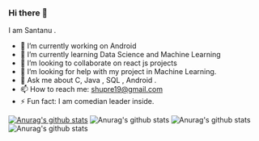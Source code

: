 ### Hi there 👋

I am Santanu . 

- 🔭 I’m currently working on Android 
- 🌱 I’m currently learning Data Science and Machine Learning
- 👯 I’m looking to collaborate on react js projects
- 🤔 I’m looking for help with my project in Machine Learning.
- 💬 Ask me about C, Java , SQL , Android .
- 📫 How to reach me: shupre19@gmail.com
- ⚡ Fun fact: I am comedian leader inside.

[![Anurag's github stats](https://github-readme-stats.vercel.app/api?username=bhaiyaajee)](https://github.com/bhaiyaajee/github-readme-stats)
![Anurag's github stats](https://github-readme-stats.vercel.app/api?username=bhaiyaajee&hide=contribs,prs)
![Anurag's github stats](https://github-readme-stats.vercel.app/api?username=bhaiyaajee&count_private=true)
![Anurag's github stats](https://github-readme-stats.vercel.app/api?username=bhaiyaajee&show_icons=true)
